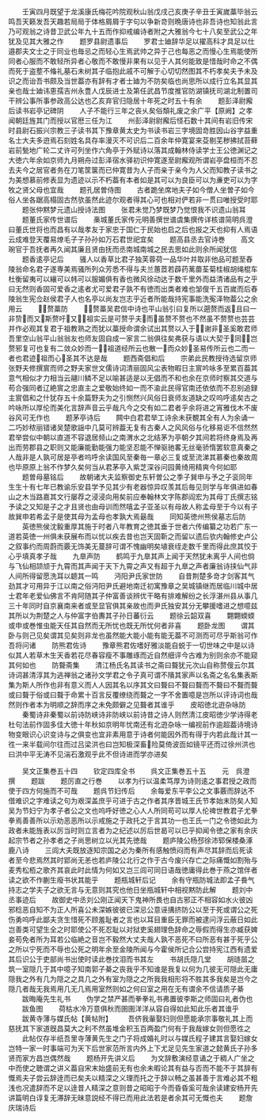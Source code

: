 <!-- { "loadSidebar": true } -->
　　壬寅四月既望于龙溪康氏梅花吟院观秋山翁戊戌己亥庚子辛丑壬寅嵗藁毕翁云鸣吾天籁发吾天趣若局局于体格屑屑于字句以争新竒则晩唐诗也非吾诗也知翁此言乃可观翁之诗昔卫武公年九十五而作抑戒编诗者附之大雅翁今七十八矣至武公之年犹及见其大雅之作
　　题罗县尉遗事后
　　罗君士廸辞华足以擢高科才具足以仕邉郡夫文士之于同业也毎忌之而轻心生焉武帅之异于己也每恶之而慢心生焉能使所同者心服而不敢轻所异者心敬而不敢慢非果有以见于人其何能致是惜哉时命之不偶而死于盗塟不偹礼墓石未树其子临抱此戚不可解于心切切然图其不朽孝矣夫予未及识之而诒吾书颇及当世葢亦有辞有才者士廸为不防矣临也尚思所以成行立名其显其亲也哉士廸讳恵孺吉州永豊人戊辰进士及第任武昌节度推官防湖镇抚司湖北制置司干辨公事所事参政高公达也乙亥弃官归隐居十年死之时五十有余
　　题彭泽尉廨后读书岩亭记碑阴
　　人子不能行三年之丧乆矣俗頽礼废之余广平【原阙】之孝闻朝廷旌其门而授以官厯三任为江
　　州彭泽尉尉廨后怪石数十其间有岩旧传宋时县尉石振兴宗教三子读书其下豫章黄太史为书读书岩三字境固竒胜因山谷字益重名士大夫多逰焉石刻姓名具存率漫灭不可识后二百余年仲寛宴来芟剔芜秽拂拭苔藓岩前甃地广轮二丈许可列坐作六角亭于外赋诗以落其成翰林侍读学士王公徳渊记之大徳六年余如京师九月朔舟过彭泽宿水驿初识仲寛遂至尉廨观所谓岩亭盘桓而不忍去夫今之居官者务在刀笔筐箧而已仲寛昔为人子而亲于亲今为人父而知教子读书之为美想慕前修表显为遗迹以示不朽葢有本者如是其可以为良臣可以为亷吏可以为字牧之贤父母也宜哉
　　题孔居曽侍图
　　古者跪坐席地夫子如今僧人坐曽子如今俗人坐各踞高榻固古然欤虽然此迹尔观者得其心可也相对俨若非一贯曰唯授受时耶
　　题张仲黙梦元遗山授诗法图
　　张君未觉乃梦既梦乃觉恨我不识遗山翁耳
　　题董氏家传世谱后
　　槀城董氏家传元明善撰世谱虞集撰传详核谱简明呉澄曰董氏世将也而昌有以哉孝友于家忠于国仁于民始也启之后也报之天也抑有人焉语云成难登天覆易燎毛子子孙孙如万石君世祀宜矣
　　题高县丞去官诗巻
　　高文琬官于吾抚者再久闻其廉且贤由抚而丞南城南城之民去思如此则余所闻犹信
　　题香逺亭记后
　　骚人以香草比君子独芙蓉荷一品华叶并取非他品可题至舂陵翁命名君子遂専美焉骚所列众芳悉不得与夫兰蕙茝若薜药蓠蘼荃菊桂椒胡绳棍车杜衡留夷可以纕可以帏可以服媚俱有香也微风徐动达于数千里外而益清诸品有之乎曰无然则香固可爱香之逺者尤可爱君子孰不有徳而出类者难也邹傁千五百嵗而后舂陵翁生宪佥赵侯君子人也名亭以尚友岂志乎近者所能哉持宪事能洗寃泽物葢公之余用云
　　赘藁防
　　赘藁吴君信中诗也平山翁引曰复所以遡赘而返且曰一非贽而又斯赘吁又祖实云是可赘乎夫而虽赘不赘也不然虽不赘赘也芸芸并作必观其复君于祖教熟之而犹以藁授命谓余试出其赘以入于谢非圣奚敢君师吾里空山翁平山翁翁友也师友固自成一家言二翁俱往矣弗获与语以大契于同岂赘邪复可也复有二敛众妙而一祖道经所云也散一而众妙圣易传所云也二而一者也君迹祖而心圣其不达是哉
　　题西斋倡和后
　　宗弟此民教授待选留京师张野夫修撰賔而师之野夫家世文儒诗词清丽固风尘表物暇日主賔吟咏多至累百葢其意气相似才力相当云翮川鳞不足以喻甚适是以无倡而不和也余在京师时察其交道与苟合强同者辽絶賔之忠直主之爱敬始终如一而不渝此民得官南还依依而不忍别追録主賔倡和之什犹存五十余篇野夫为之引恻然兴风俗日衰师友道缺之叹呜呼逺矣古之吟咏所以厚伦而美化言辞声音云乎哉凡今之交有如二君者乎余将进之宵雅伐木不废谷风可无作也
　　题茅亭诗后
　　闗中白君君举工诗余未获覩其全有人为余诵一二巧妙秾丽错诸吴楚歌謡中几莫可辨葢无复有古秦人之风风俗与化移易讵不信然然君举尝似中朝以直道不容退居频山之南渭水之北结茅为亭朝夕其间若将终身焉及再出而劳郡县之职则又能廉能勤能强力能坚忍能不惮驱驰畧无丝毫骄惰罢软意真秦之人哉非是人孰可居是亭者呜呼余读国风至秦毎一章必三复或至流涕其慕秦也秦故周也毕原原上翁不作梦久矣何当从君茅亭入紫芝深谷问园黄绮用精爽今何如耶
　　题曽母墓铭后
　　故朝诸大夫监察御史东轩曽公之季子巽申与予之子衮同年生生十有七年已教谕乐安县学予见其少有老器惊异叹羡其后毎见则学与年俱进如春山之木当路嘉其文行屡荐之浸浸向用矣前应奉翰林文字陈郡阎宏为其母丁氏撰志铭予读之又知是子之才且贤也由母训而然嘻孟子亚圣以有母故人称孟母至于今以有子故巽申若希孟子是使其母为孟母也孝孰大焉朂哉
　　同知英徳州熊侯墓志后防
　　英徳熊侯沈毅重厚其施于时者八年教育之徳其垂于世者六传编纂之功若广东一道若英徳一州俱未获展布而以忧以疾去昔也岂天固靳之而留以遗后欤内翰修史卢公之叙事约而周蔚而覈无饰美无蔓辞可谓不愧幽明矣埴衰绖走数千里而得此庶其恔于心乎填真孝子哉
　　九臯声防
　　鹤鸣于九臯其声上闻于天然犹未离乎人间也倘与飞仙相颉颃于九霄而其声闻于天下九霄之声又有超于九臯之声者廉翁诗挟仙气非人间所得留愿洗耳以聼其一鸣
　　沔阳尹氏家世防
　　自昔荆楚多竒才剑客其气劲其才可用异于江以南之俗沔阳尹氏避地南迁初寓豫章之吴城镇继而居临川城中居士君年老爱仙佛言不肯阿随其子仲富善谈辨优干略有排难解纷之长浮湛州县从事几三十年同时自京襄南来者或至显官俱其亲故也而尹氏独安其分无攀援嗜进之想噫兹其所以为荆楚之人与仲富字伯夀其子孙日蕃衍云
　　题徐云韶双喜
　　翾翾蝡蝡或申或巻惟虫能天任其自然而无所忧也既无所忧何者非喜
　　题卧龙图
　　谓其卧与则己见矣谓其见矣则非龙也虽然能大能小能有能无葢不可测而可尽乎斯翁可作吾将问诸
　　防熊君佐诗
　　豫章熊君佐嗜好雅淡能自蜕于一切世味之中是以诗似其人若草木生天香若花尽春容瘦不事雕琢而近自然细评今古难为别则余亦不能窥其何如也
　　防聱斋集
　　清江杨氏名其读书之斋曰聱犹元次山自称赘傁云尔其诗词甚清淳其为逃禅翁之诸孙文学君之令子真可谓不隤其家声以名斋之名名集表斯集为斯人所作也非有意义而人人因其名以序其文曰聱曰不聱曰聱而不聱曰不聱而聱或曰聱于俗或曰聱于命累十百言反覆缭绕而聱之一字不舍置噫是岂所以评诗词也哉然则作者本为明顺之辞而序之未免颇僻之见聱者其谁乎
　　皮昭徳北逰杂咏防
　　秦蜀诗非秦蜀以前诗防峡诗非防峡以前诗昔之诗人则然清江皮昭徳少学诗得老杜句法前作固多佳大徳十年秋如京明年忧南还有北逰杂咏一编视前作逾超葢诗境诗物变眼识心识变诗与之俱变也宜非素用意于诗者何能因外而有得于内若此哉计其一徃一来半载间尔往而过吕梁洪也曰岂知极深畜险莫倚波靣如镜平还而过徐州洪也曰洪中平无涛不见湍石激观乎此不但诗进而学亦进矣










　　吴文正集巻五十四
　　钦定四库全书
　　呉文正集巻五十五
　　元　呉澄　撰
　　题跋
　　题厉直之行巻
　　以孝为行以温柔笃厚为诗则逺之事君授之政而使于四方何施而不可哉
　　题呉节妇传后
　　余每爱东平李公之文事覈而辞达不借难识之字难读之句为艰深盖庶乎可进于古之作者其序晋城王氏节孝始末防矣人知吴为节妇宁为孝子者公之文也呜呼好徳之心人人所同苟可以厚人伦禆世教君子尤拳拳焉善善所以示劝恶恶所以示戒施之于政托之于言其功一也王氏一门之令徳如此为政者未能旌表以厉当时则立言者为之纪述以厉后世曷可以已乎抑闻令徳之家有余庆起宗节者之孙孝者之子尚思树立以光其先徳哉
　　题庐陵公杨邳徐沛郓保楼桑涿鹿八诗
　　三闾大夫既放逐知宗国之必为秦所有感触愤闷而有声尽其辞而后死读者至今悲焉然其时郢尚无恙也若庐陵公北行之作于古今废兴存亡之际痛慨如割殆与麦秀松栢之歌齐其哀此时此情为何如又岂三闾可同日语哉徳庸得此巻于燕之馆伴者读之欲不作蒯生癈书状其能乎
　　题瓶城轩后记
　　余有守瓶防城法即孟子飬气持志之学夫子之欲无言与无意则其究也他日坐瓶城轩中相视黙防此解
　　题刘中丞事迹后
　　故御史中丞刘公刚正闻天下鬼神所畏也自古邪正不相容如水火彼凶邪稔恶自知不为正人所喜公未深嫉彼彼已深忌公意诬搆挤防公以至于死或谓公之死伤勇呜呼此鄙夫贪生惜死不顾羞耻者之言也以耳目重臣无罪而被逮问浮云蔽日如此岂善类可望生全之时耶使公不死忍耻以对狱吏奚翅理色辞命之辱假而得生亦臧获婢妾苟免者所为耳若公临絶之音岂不毅然大丈夫哉人孰不恶死不曰所恶有甚于死乎公之所以宁死而不辱也公死之明年余至金陵所闻与今霍侯所记合公尝持宪江西有遗爱其后识公于吏部尚书出使时读此巻抆泪而书其左
　　书胡氏隠几堂
　　胡琏噐之筑一室隠几于其中噫子知南郭子綦之丧我乎不知谁是我复以何为几彼无可隠此无庸隠我之外有几为隠之之具几之外有室为隠之之所我我相形将不胜其多我矣是岂今之隠几者哉无我焉用几无几焉用室然则如之何曰室之用在无有谓余不信请质子綦
　　跋晦庵先生礼书
　　伪学之禁严甚而拳拳礼书弗置彼李斯之师固曰礼者伪也
　　跋鱼图
　　荷枯水冷万意俱秋而圉圉洋洋从容自得如此知此乐者其谁乎
　　跋黄寺薄与媒氏帖【黄帖附】
　　吾侪我軰娶妇则但愿能承宗事敬礼其上而慈抚其下家道旣昌莫大之利不然虽堆金积玉百两盈门何有于我哉嫁女则但愿徃之
　　此帖仅存半纸吾里寺薄黄先生之门子将成婚礼时以与媒氏程子建其言娶妇嫁女岂特一家一时事端可为天下后世家范所言内外上下尤足见先生家道之懿黄氏子孙多贤而家方昌岂偶然哉
　　题杨开先讲义后
　　为文辞敷演经意诵之于稠人广坐之中而使之聴谓之讲义葢自宋末始盛前无有也余未暇论其有益与否而不能不于其辞有慨焉夫子尝云辞逹而已矣夫以精深之义理而托之于辞以畅之虽甚善于言难必其不粗浅也况遣辞而不足以逹昔人精深之意则昔之昭昭于今而昏昏奚可哉余读建安杨开先讲篇明白谆复无滞辞无昧意説经不得已而用此法若是者余其可无慨也夫
　　题詹庆瑞诗后
